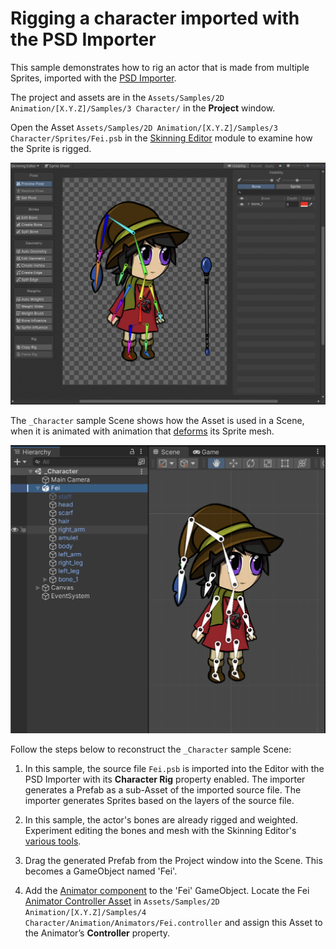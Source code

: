 # Rigging a character imported with the PSD Importer
This sample demonstrates how to rig an actor that is made from multiple Sprites, imported with the [PSD Importer](https://docs.unity3d.com/Packages/com.unity.2d.psdimporter@latest/).

The project and assets are in the `Assets/Samples/2D Animation/[X.Y.Z]/Samples/3 Character/` in the **Project** window.

Open the Asset `Assets/Samples/2D Animation/[X.Y.Z]/Samples/3 Character/Sprites/Fei.psb` in the [Skinning Editor](SkinningEditor.md) module to examine how the Sprite is rigged.

![The Skinning Editor with the human character sprite open. Each bone is a different color.](images/2D-animation-samples-character-skinning-module.png)

The `_Character` sample Scene shows how the Asset is used in a Scene, when it is animated  with animation that [deforms](SpriteSkin.md) its Sprite mesh.

![The Scene view with the character sprite, with each bone shown in white. The Hierarchy window lists the meshes.](images/2D-animation-samples-character-rig.png)

Follow the steps below to reconstruct the `_Character` sample Scene:

1. In this sample, the source file `Fei.psb` is imported into the Editor with the PSD Importer with its **Character Rig** property enabled. The importer generates a Prefab as a sub-Asset of the imported source file. The importer generates Sprites based on the layers of the source file.

2. In this sample, the actor's bones are already rigged and weighted. Experiment editing the bones and mesh with the Skinning Editor's [various tools](SkinEdToolsShortcuts.md).

3. Drag the generated Prefab from the Project window into the Scene. This becomes a GameObject named 'Fei'.

4. Add the [Animator component](https://docs.unity3d.com/Manual/class-Animator.html) to the 'Fei' GameObject. Locate the Fei [Animator Controller Asset](https://docs.unity3d.com/Manual/Animator.html) in `Assets/Samples/2D Animation/[X.Y.Z]/Samples/4 Character/Animation/Animators/Fei.controller` and assign this Asset to the Animator’s **Controller** property.
